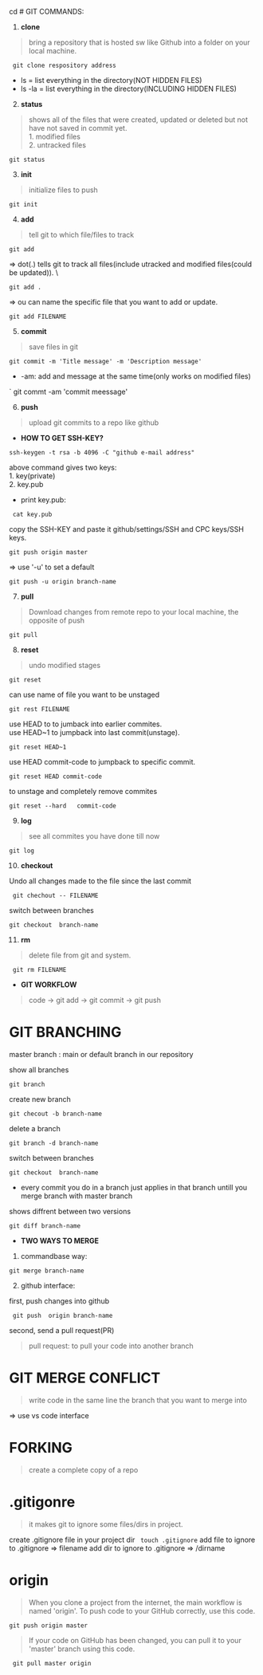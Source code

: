 cd # GIT COMMANDS:
1. **clone**
> bring a repository that is hosted sw like Github into a folder on your local machine.

` git clone respository address`

* ls = list everything in the directory(NOT HIDDEN FILES)
* ls -la = list everything in the directory(INCLUDING HIDDEN FILES)

2. **status**
> shows all of the files that were created, updated or deleted but not have not saved in commit yet. \
    1. modified files \
    2. untracked files

` git status `

3. **init**
> initialize files to push

` git init `

4. **add**
> tell git to which file/files to track

` git add `

=> dot(.) tells git to track all files(include utracked and modified files(could be updated)). \

` git add . `

=> ou can name the specific file that you want to add or update.

` git add FILENAME `

5. **commit**
> save files in git

` git commit -m 'Title message' -m 'Description message' `

* -am: add and message at the same time(only works on modified files)

` git commt -am 'commit meessage'

6. **push**
> upload git commits to a repo like github

* **HOW TO GET SSH-KEY?**

 ` ssh-keygen -t rsa -b 4096 -C "github e-mail address" `

 above command gives two keys: \
    1. key(private)\
    2. key.pub

* print key.pub:

` cat key.pub`
 
copy the SSH-KEY and paste it github/settings/SSH and CPC keys/SSH keys.

` git push origin master `

=> use '-u' to set a default

` git push -u origin branch-name `

7. **pull**
> Download changes from remote repo to your local machine, the opposite of push

` git pull `

8. **reset**
> undo modified stages

` git reset `

can use name of file you want to be unstaged

` git rest FILENAME `

use HEAD to to jumback into earlier commites.\
use HEAD~1 to jumpback into last commit(unstage).

` git reset HEAD~1 `

use HEAD commit-code to jumpback to specific commit.

` git reset HEAD commit-code `

to unstage and completely remove commites

` git reset --hard   commit-code `

9. **log**
> see all commites you have done till now

` git log `


10. **checkout**

 Undo all changes made to the file since the last commit

` git chechout -- FILENAME`

switch between branches

` git checkout  branch-name `

11. **rm**
> delete file from git and system.

` git rm FILENAME`
* **GIT WORKFLOW**
> code -> git add -> git commit -> git push

# GIT BRANCHING
master branch : main or default branch in our repository

show all branches

` git branch `

create new branch

` git checout -b branch-name `

delete a branch

` git branch -d branch-name `

switch between branches

` git checkout  branch-name `

* every commit you do in a branch just applies in that branch untill you merge branch with master branch

shows diffrent between two versions

` git diff branch-name `

* **TWO WAYS TO MERGE**
1. commandbase way:

` git merge branch-name `

2. github interface:

first, push changes into github

` git push  origin branch-name`

second, send a pull request(PR)
> pull request: to pull your code into another branch

# GIT MERGE CONFLICT
> write code in the same line the branch that you want to merge into

=> use vs code interface 

# FORKING
> create a complete copy of a repo

# .gitigonre
> it makes git to ignore some files/dirs in project.

create .gitignore file in your project dir
` touch .gitignore`
add file to ignore to .gitignore => filename
add dir to ignore to .gitignore => /dirname

# origin
> When you clone a project from the internet, the main workflow is named 'origin'. To push code to your GitHub correctly, use this code.

`git push origin master`

> If your code on GitHub has been changed, you can pull it to your 'master' branch using this code.

` git pull master origin`




